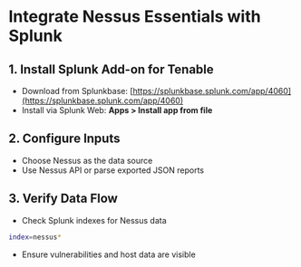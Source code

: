 # Integrate Nessus Essentials with Splunk

## 1. Install Splunk Add-on for Tenable
- Download from Splunkbase: [https://splunkbase.splunk.com/app/4060](https://splunkbase.splunk.com/app/4060)
- Install via Splunk Web: **Apps > Install app from file**

## 2. Configure Inputs
- Choose Nessus as the data source
- Use Nessus API or parse exported JSON reports

## 3. Verify Data Flow
- Check Splunk indexes for Nessus data
```bash
index=nessus*
```
- Ensure vulnerabilities and host data are visible
